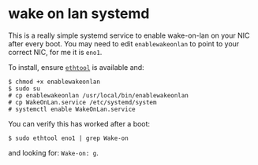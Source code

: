 # wake on lan systemd

This is a really simple systemd service to enable wake-on-lan on your NIC after
every boot. You may need to edit `enablewakeonlan` to point to your correct
NIC, for me it is `eno1`.

To install, ensure [`ethtool`](https://linux.die.net/man/8/ethtool) is available and:

```
$ chmod +x enablewakeonlan
$ sudo su
# cp enablewakeonlan /usr/local/bin/enablewakeonlan
# cp WakeOnLan.service /etc/systemd/system
# systemctl enable WakeOnLan.service
```

You can verify this has worked after a boot:

```
$ sudo ethtool eno1 | grep Wake-on
```

and looking for: `Wake-on: g`.
